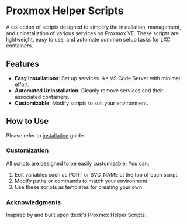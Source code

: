 # Proxmox Helper Scripts

A collection of scripts designed to simplify the installation, management, and uninstallation of various services on Proxmox VE. These scripts are lightweight, easy to use, and automate common setup tasks for LXC containers.


## Features

- **Easy Installations**: Set up services like VS Code Server with minimal effort.
- **Automated Uninstallation**: Cleanly remove services and their associated containers.
- **Customizable**: Modify scripts to suit your environment.


## How to Use

Please refer to [installation](https://thelibs.gitbook.io/thelibs/proxmox/setup/installation#post-installation) guide. 


### Customization
All scripts are designed to be easily customizable. You can:

1. Edit variables such as PORT or SVC_NAME at the top of each script.
2. Modify paths or commands to match your environment.
3. Use these scripts as templates for creating your own.

### Acknowledgments
Inspired by and built upon tteck's Proxmox Helper Scripts.
